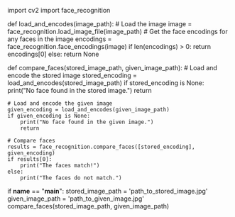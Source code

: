 import cv2
import face_recognition

def load_and_encodes(image_path):
    # Load the image
    image = face_recognition.load_image_file(image_path)
    # Get the face encodings for any faces in the image
    encodings = face_recognition.face_encodings(image)
    if len(encodings) > 0:
        return encodings[0]
    else:
        return None

def compare_faces(stored_image_path, given_image_path):
    # Load and encode the stored image
    stored_encoding = load_and_encodes(stored_image_path)
    if stored_encoding is None:
        print("No face found in the stored image.")
        return

    # Load and encode the given image
    given_encoding = load_and_encodes(given_image_path)
    if given_encoding is None:
        print("No face found in the given image.")
        return

    # Compare faces
    results = face_recognition.compare_faces([stored_encoding], given_encoding)
    if results[0]:
        print("The faces match!")
    else:
        print("The faces do not match.")

if __name__ == "__main__":
    stored_image_path = 'path_to_stored_image.jpg'
    given_image_path = 'path_to_given_image.jpg'
    compare_faces(stored_image_path, given_image_path)
